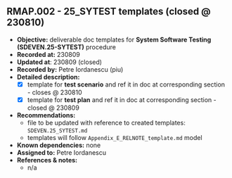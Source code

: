 
## RMAP.002 - 25_SYTEST templates (closed @ 230810)

* **Objective:** deliverable doc templates for **System Software Testing (SDEVEN.25-SYTEST)** procedure
* **Recorded at:** 230809
* **Updated at**: 230809 (closed)
* **Recorded by:** Petre Iordanescu (piu)
* **Detailed  description:**
    * [x] template for __test scenario__ and ref it in doc at corresponding section - closes @ 230810
    * [x] template for __test plan__ and ref it in doc at corresponding section - closed @ 230809
* **Recommendations:**
    * file to be updated with reference to created templates: `SDEVEN.25_SYTEST.md`
    * templates will follow `Appendix_E_RELNOTE_template.md` model
* **Known dependencies:** none
* **Assigned to:** Petre Iordanescu
* **References & notes:**
    * n/a

 
